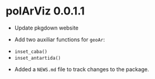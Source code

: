 # polArViz 0.0.1.1

* Update pkgdown website

* Add two auxiliar functions for `geoAr`:

 - `inset_caba()`
 - `inset_antartida()`

* Added a `NEWS.md` file to track changes to the package.
